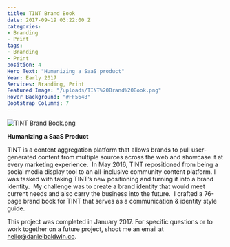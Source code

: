 ```yaml
---
title: TINT Brand Book
date: 2017-09-19 03:22:00 Z
categories:
- Branding
- Print
tags:
- Branding
- Print
position: 4
Hero Text: "​Humanizing a SaaS product"
Year: Early 2017
Services: Branding, Print
Featured Image: "/uploads/TINT%20Brand%20Book.png"
Hover Background: "#FF564B"
Bootstrap Columns: 7
---
```


![TINT Brand Book.png](/uploads/TINT%20Brand%20Book.png)​

**Humanizing a SaaS Product**

​​TINT is a content aggregation platform that allows brands to pull user-generated content from multiple sources across the web and showcase it at every marketing experience. 
​​
​​In May 2016, TINT repositioned from being a social media display tool to an all-inclusive community content platform. I was tasked with taking TINT’s new positioning and turning it into a brand identity.
​​
​​My challenge was to create a brand identity that would meet current needs and also carry the business into the future.
​​
​​I crafted a 76-page brand book for TINT that serves as a communication & identity style guide.

This project was completed in January 2017. For specific questions or to work together on a future project, shoot me an email at hello@danielbaldwin.co.